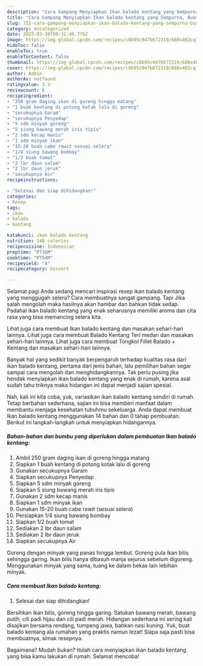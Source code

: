 ```yaml
---
description: "Cara Gampang Menyiapkan Ikan balado kentang yang Sempurna, Buat Buka Puasa}"
title: "Cara Gampang Menyiapkan Ikan balado kentang yang Sempurna, Buat Buka Puasa}"
slug: 751-cara-gampang-menyiapkan-ikan-balado-kentang-yang-sempurna-buat-buka-puasa
category: Uncategorized
date: 2023-03-30T09:31:46.776Z
image: https://img-global.cpcdn.com/recipes/c8b95c947b672319/680x482cq70/ikan-balado-kentang-foto-resep-utama.jpg
hideToc: false
enableToc: true
enableTocContent: false
thumbnail: https://img-global.cpcdn.com/recipes/c8b95c947b672319/680x482cq70/ikan-balado-kentang-foto-resep-utama.jpg
cover: https://img-global.cpcdn.com/recipes/c8b95c947b672319/680x482cq70/ikan-balado-kentang-foto-resep-utama.jpg
author: Admin
authorAv: notfound
ratingvalue: 3.3
reviewcount: 8
recipeingredient:
- "250 gram daging ikan di goreng hingga matang"
- "1 buah kentang di potong kotak lalu di goreng"
- "secukupnya Garam"
- "secukupnya Penyedap"
- "5 sdm minyak goreng"
- "5 siung bawang merah iris tipis"
- "2 sdm kecap manis"
- "1 sdm minyak ikan"
- "15-20 buah cabe rawit sesuai selera"
- "1/4 siung bawang bombay"
- "1/2 buah tomat"
- "2 lbr daun salam"
- "2 lbr daun jeruk"
- "secukupnya Air"
recipeinstructions:

- "Selesai dan siap dihidangkan!"
categories:
- Resep
tags:
- ikan
- balado
- kentang

katakunci: ikan balado kentang 
nutrition: 148 calories
recipecuisine: Indonesian
preptime: "PT36M"
cooktime: "PT54M"
recipeyield: "4"
recipecategory: Dessert

---
```



Selamat pagi Anda sedang mencari inspirasi resep ikan balado kentang yang menggugah selera? Cara membuatnya sangat gampang. Tapi Jika salah mengolah maka hasilnya akan hambar dan bahkan tidak sedap. Padahal ikan balado kentang yang enak seharusnya memiliki aroma dan cita rasa yang bisa memancing selera kita.


Lihat juga cara membuat Ikan balado kentang dan masakan sehari-hari lainnya. Lihat juga cara membuat Balado Kentang Teri medan dan masakan sehari-hari lainnya. Lihat juga cara membuat Tongkol Fillet Balado + Kentang dan masakan sehari-hari lainnya.

Banyak hal yang sedikit banyak berpengaruh terhadap kualitas rasa dari ikan balado kentang, pertama dari jenis bahan, lalu pemilihan bahan segar sampai cara mengolah dan menghidangkannya. Tak perlu pusing jika hendak menyiapkan ikan balado kentang yang enak di rumah, karena asal sudah tahu triknya maka hidangan ini dapat menjadi sajian spesial.


Nah, kali ini kita coba, yuk, variasikan ikan balado kentang sendiri di rumah. Tetap berbahan sederhana, sajian ini bisa memberi manfaat dalam membantu menjaga kesehatan tubuhmu sekeluarga. Anda dapat membuat Ikan balado kentang menggunakan 14 bahan dan 0 tahap pembuatan. Berikut ini langkah-langkah untuk menyiapkan hidangannya.

<!--inarticleads1-->

##### Bahan-bahan dan bumbu yang diperlukan dalam pembuatan Ikan balado kentang:

1. Ambil 250 gram daging ikan di goreng hingga matang
1. Siapkan 1 buah kentang di potong kotak lalu di goreng
1. Gunakan secukupnya Garam
1. Siapkan secukupnya Penyedap
1. Siapkan 5 sdm minyak goreng
1. Siapkan 5 siung bawang merah iris tipis
1. Gunakan 2 sdm kecap manis
1. Siapkan 1 sdm minyak ikan
1. Gunakan 15-20 buah cabe rawit (sesuai selera)
1. Persiapkan 1/4 siung bawang bombay
1. Siapkan 1/2 buah tomat
1. Sediakan 2 lbr daun salam
1. Sediakan 2 lbr daun jeruk
1. Siapkan secukupnya Air


Goreng dengan minyak yang panas hingga lembut. Goreng pula ikan bilis sehingga garing. Ikan bilis hanya dibasuh manja sejurus sebelum digoreng. Menggunakan minyak yang sama, tuang ke dalam bekas lain lebihan minyak. 

<!--inarticleads2-->

##### Cara membuat Ikan balado kentang:


1. Selesai dan siap dihidangkan!

Bersihkan ikan bilis, goreng hingga garing. Satukan bawang merah, bawang putih, cili padi hijau dan cili padi merah. Hidangan sederhana ini sering kali disajikan bersama rendang, tumpeng jawa, bahkan nasi kuning. Yuk, buat balado kentang ala rumahan yang praktis namun lezat! Siapa saja pasti bisa membuatnya, simak resepnya. 

Bagaimana? Mudah bukan? Itulah cara menyiapkan ikan balado kentang yang bisa kamu lakukan di rumah. Selamat mencoba!
